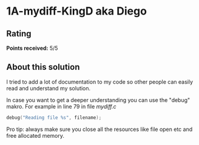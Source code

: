 # 1A-mydiff-KingD aka Diego

## Rating

**Points received:** 5/5

## About this solution

I tried to add a lot of documentation to my code so other people can easily read and understand my solution.

In case you want to get a deeper understanding you can use the "debug" makro. For example in line 79 in file _mydiff.c_

```c
debug("Reading file %s", filename);
```

Pro tip: always make sure you close all the resources like file open etc and free allocated memory.
